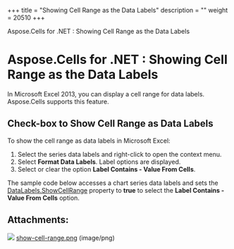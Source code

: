 +++
title = "Showing Cell Range as the Data Labels" 
description = "" 
weight = 20510 
+++

Aspose.Cells for .NET : Showing Cell Range as the Data Labels  

# Aspose.Cells for .NET : Showing Cell Range as the Data Labels


In Microsoft Excel 2013, you can display a cell range for data labels. Aspose.Cells supports this feature.

## Check-box to Show Cell Range as Data Labels

To show the cell range as data labels in Microsoft Excel:

1.  Select the series data labels and right-click to open the context menu.
2.  Select **Format Data Labels**. Label options are displayed.
3.  Select or clear the option **Label Contains - Value From Cells**.

The sample code below accesses a chart series data labels and sets the [DataLabels.ShowCellRange](https://apireference.aspose.com/net/cells/aspose.cells.charts/datalabels/properties/showcellrange) property to **true** to select the **Label Contains - Value From Cells** option.

## Attachments:

![](https://docs2.aspose.com/cells/net/images/icons/bullet_blue.gif) [show-cell-range.png](https://docs2.aspose.com/cells/net/attachments/5017333/5112342.png) (image/png)  

